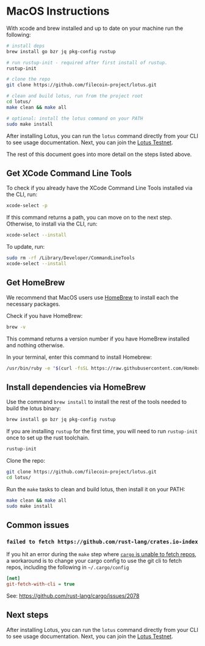 # MacOS Instructions

With xcode and brew installed and up to date on your machine run the following:

```sh
# install deps
brew install go bzr jq pkg-config rustup

# run rustup-init - required after first install of rustup.
rustup-init

# clone the repo
git clone https://github.com/filecoin-project/lotus.git

# clean and build lotus, run from the project root
cd lotus/
make clean && make all

# optional: install the lotus command on your PATH
sudo make install
```

After installing Lotus, you can run the `lotus` command directly from your CLI to see usage documentation. Next, you can join the [Lotus Testnet](https://docs.lotu.sh/en+join-testnet).

The rest of this document goes into more detail on the steps listed above.

## Get XCode Command Line Tools

To check if you already have the XCode Command Line Tools installed via the CLI, run:

```sh
xcode-select -p
```

If this command returns a path, you can move on to the next step. Otherwise, to install via the CLI, run:

```sh
xcode-select --install
```

To update, run:

```sh
sudo rm -rf /Library/Developer/CommandLineTools
xcode-select --install
```

## Get HomeBrew

We recommend that MacOS users use [HomeBrew](https://brew.sh) to install each the necessary packages.

Check if you have HomeBrew:

```sh
brew -v
```

This command returns a version number if you have HomeBrew installed and nothing otherwise.

In your terminal, enter this command to install Homebrew:

```sh
/usr/bin/ruby -e "$(curl -fsSL https://raw.githubusercontent.com/Homebrew/install/master/install)"
```

## Install dependencies via HomeBrew

Use the command `brew install` to install the rest of the tools needed to build the lotus binary:

```sh
brew install go bzr jq pkg-config rustup
```

If you are installing `rustup` for the first time, you will need to run `rustup-init` once to set up the rust toolchain.

```sh
rustup-init
```

Clone the repo:

```sh
git clone https://github.com/filecoin-project/lotus.git
cd lotus/
```

Run the `make` tasks to clean and build lotus, then install it on your PATH:

```sh
make clean && make all
sudo make install
```

## Common issues

### `failed to fetch https://github.com/rust-lang/crates.io-index`

If you hit an error during the `make` step where [`cargo` is unable to fetch repos](https://github.com/rust-lang/cargo/issues/2078), a workaround is to change your cargo config to use the git cli to fetch repos, including the following in `~/.cargo/config`
```ini
[net]
git-fetch-with-cli = true
```

See: https://github.com/rust-lang/cargo/issues/2078


## Next steps

After installing Lotus, you can run the `lotus` command directly from your CLI to see usage documentation. Next, you can join the [Lotus Testnet](https://docs.lotu.sh/en+join-testnet).
